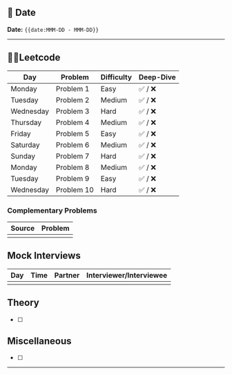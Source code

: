 ## 📅 Date  
**Date:** `{{date:MMM-DD - MMM-DD}}`

---

## 👨‍💻Leetcode  
| **Day**   | **Problem** | **Difficulty** | **Deep-Dive** |
| --------- | ----------- | -------------- | ------------- |
| Monday    | Problem 1   | Easy           | ✅ / ❌         |
| Tuesday   | Problem 2   | Medium         | ✅ / ❌         |
| Wednesday | Problem 3   | Hard           | ✅ / ❌         |
| Thursday  | Problem 4   | Medium         | ✅ / ❌         |
| Friday    | Problem 5   | Easy           | ✅ / ❌         |
| Saturday  | Problem 6   | Medium         | ✅ / ❌         |
| Sunday    | Problem 7   | Hard           | ✅ / ❌         |
| Monday    | Problem 8   | Medium         | ✅ / ❌         |
| Tuesday   | Problem 9   | Easy           | ✅ / ❌         |
| Wednesday | Problem 10  | Hard           | ✅ / ❌         |

### Complementary Problems  
| Source    | Problem |
| --------- | ------- |
|           |         |

## Mock Interviews  
| **Day** | **Time** | **Partner** | **Interviewer/Interviewee** |
| ------- | -------- | ----------- | --------------------------- |
|         |          |             |                             |

## Theory  

- [ ] 

## Miscellaneous

- [ ] 

---